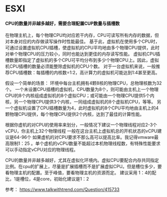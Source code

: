 # ESXI

#### CPU的数量并非越多越好，需要合理配置CUP数量与插槽数

在物理主机上，每个物理CPU均对应若干内存，CPU可读写所有内存的数据，但对本身对应的内存做读写操作时性能最佳。
基于此，虚拟机在使用多个CPU时，可通过设置虚拟机CPU插槽，使虚拟机的CPU平均地由多个物理CPU提供，此时对单个物理CPU的压力较小，同时也能达到更佳的内存读写性能。
虚拟机CPU插槽数量即指定了虚拟机的多个CPU可平均分布到多少个物理CPU上。因此，虚拟机CPU插槽的数量必须能整除虚拟机的CPU个数。
对于一台虚拟机来说，一般推荐CPU插槽数：每插槽的内核数=1:2，高计算力的虚拟机可能达到1:4甚至更高。

假设一个简单的场景：
环境中每台主机拥有4颗8核的物理CPU，总物理核数为32个。
一个未设置CPU插槽的虚拟机，CPU数量为8个，则可能由主机上一个物理CPU的8个内核组成虚拟机的8个虚拟CPU；或可能由一个物理CPU提供5个内核，另一个物理CPU提供3个内核，一同组成虚拟机的8个虚拟机CPU，等等。
另一个虚拟机设置了CPU插槽数量为4，此时虚拟机的8个CPU平均地由主机上的4颗物理CPU提供，每个物理CPU提供2个内核，达到了最佳的计算性能。

根据你虚机的对CPU的使用率来划分，一般情况下建议一个物理线程对应2-3个vCPU，你主机上32个物理线程 一般在这台主机上虚拟机总的开机状态的vCPU建议是64-96个 如果虚机的对CPU要求不那么高可以提高比率。我记得vmware最高限制1：25 。单个虚机的vCPU数量不能超过本机物理线程数，有特殊性能要求可以手动指定vCPU对应的物理线程。

CPU的数量并非越多越好，尤其在虚拟化环境内。虚拟CPU要配合内存共同指定比例。在cpu的扩展上，尽量是扩展插槽而不是扩展虚拟CPU。但是槽位多少，要看物理主机的配置。至于峰值，要看物理主机的资源而定。
建议采用
1：4的配比，1是槽位，4是core，初始化建议是1：2

参考： https://www.talkwithtrend.com/Question/415733













